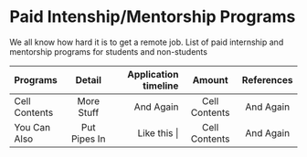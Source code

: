 # Paid Intenship/Mentorship Programs

We all know how hard it is to get a remote job. List of paid internship and mentorship programs for students and non-students

| Programs  &nbsp; | Detail     | Application timeline     | Amount    | References    |
| :------------- | :----------: | -----------: | :-------------: | :-----------: |
|  Cell Contents | More Stuff   | And Again    |  Cell Contents | And Again    |
| You Can Also   | Put Pipes In | Like this \| |  Cell Contents | And Again    |
